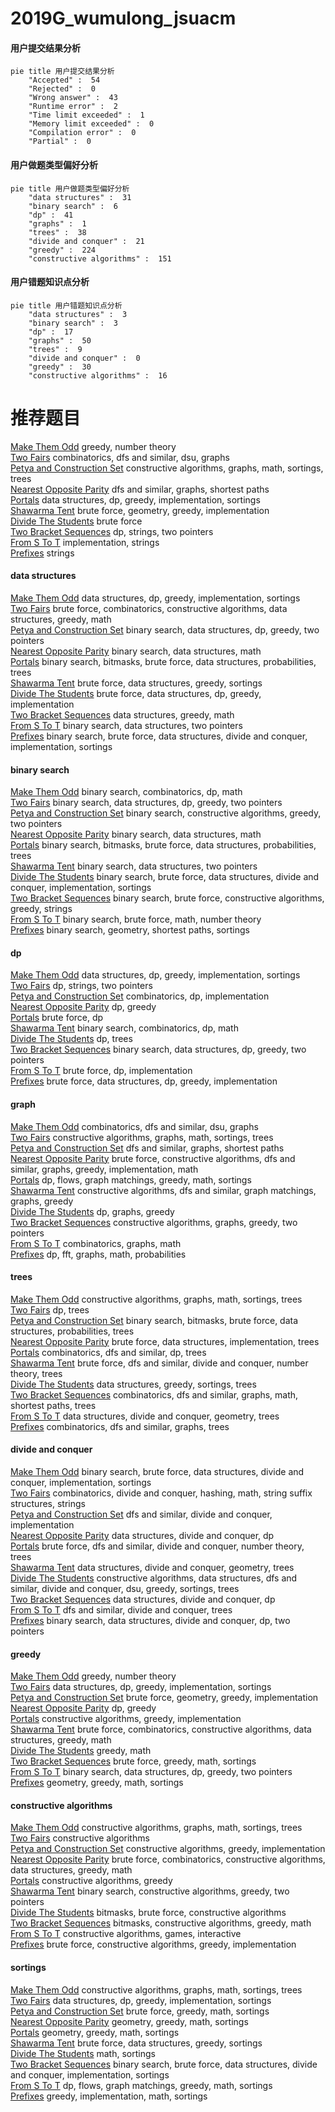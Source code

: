 # 2019G_wumulong_jsuacm
<!-- tabs:start -->
#### **用户提交结果分析**

```mermaid
pie title 用户提交结果分析
    "Accepted" :  54
    "Rejected" :  0
    "Wrong answer" :  43
    "Runtime error" :  2
    "Time limit exceeded" :  1
    "Memory limit exceeded" :  0
    "Compilation error" :  0
    "Partial" :  0
```
#### **用户做题类型偏好分析**

```mermaid
pie title 用户做题类型偏好分析
    "data structures" :  31
    "binary search" :  6
    "dp" :  41
    "graphs" :  1
    "trees" :  38
    "divide and conquer" :  21
    "greedy" :  224
    "constructive algorithms" :  151
```
#### **用户错题知识点分析**

```mermaid
pie title 用户错题知识点分析
    "data structures" :  3
    "binary search" :  3
    "dp" :  17
    "graphs" :  50
    "trees" :  9
    "divide and conquer" :  0
    "greedy" :  30
    "constructive algorithms" :  16
```
<!-- tabs:end -->
# 推荐题目
[Make Them Odd](http://codeforces.com/problemset/problem/1277/B)		greedy,
                        number theory		  
[Two Fairs](http://codeforces.com/problemset/problem/1276/B)		combinatorics,
                        dfs and similar,
                        dsu,
                        graphs		  
[Petya and Construction Set](http://codeforces.com/problemset/problem/1214/E)		constructive algorithms,
                        graphs,
                        math,
                        sortings,
                        trees		  
[Nearest Opposite Parity](http://codeforces.com/problemset/problem/1272/E)		dfs and similar,
                        graphs,
                        shortest paths		  
[Portals](http://codeforces.com/problemset/problem/1271/D)		data structures,
                        dp,
                        greedy,
                        implementation,
                        sortings		  
[Shawarma Tent](http://codeforces.com/problemset/problem/1271/C)		brute force,
                        geometry,
                        greedy,
                        implementation		  
[Divide The Students](http://codeforces.com/problemset/problem/1271/F)		brute force		  
[Two Bracket Sequences](http://codeforces.com/problemset/problem/1272/F)		dp,
                        strings,
                        two pointers		  
[From S To T](http://codeforces.com/problemset/problem/1194/C)		implementation,
                        strings		  
[Prefixes](http://codeforces.com/problemset/problem/1216/A)		strings		  
<!-- tabs:start -->
#### **data structures**
[Make Them Odd](http://codeforces.com/problemset/problem/1271/D)		data structures,
                        dp,
                        greedy,
                        implementation,
                        sortings		  
[Two Fairs](http://codeforces.com/problemset/problem/1276/C)		brute force,
                        combinatorics,
                        constructive algorithms,
                        data structures,
                        greedy,
                        math		  
[Petya and Construction Set](http://codeforces.com/problemset/problem/1492/C)		binary search,
                        data structures,
                        dp,
                        greedy,
                        two pointers		  
[Nearest Opposite Parity](http://codeforces.com/problemset/problem/1490/G)		binary search,
                        data structures,
                        math		  
[Portals](http://codeforces.com/problemset/problem/1479/D)		binary search,
                        bitmasks,
                        brute force,
                        data structures,
                        probabilities,
                        trees		  
[Shawarma Tent](http://codeforces.com/problemset/problem/1497/A)		brute force,
                        data structures,
                        greedy,
                        sortings		  
[Divide The Students](http://codeforces.com/problemset/problem/1491/C)		brute force,
                        data structures,
                        dp,
                        greedy,
                        implementation		  
[Two Bracket Sequences](http://codeforces.com/problemset/problem/1492/B)		data structures,
                        greedy,
                        math		  
[From S To T](http://codeforces.com/problemset/problem/1436/E)		binary search,
                        data structures,
                        two pointers		  
[Prefixes](http://codeforces.com/problemset/problem/1461/D)		binary search,
                        brute force,
                        data structures,
                        divide and conquer,
                        implementation,
                        sortings		  
#### **binary search**
[Make Them Odd](http://codeforces.com/problemset/problem/1271/E)		binary search,
                        combinatorics,
                        dp,
                        math		  
[Two Fairs](http://codeforces.com/problemset/problem/1492/C)		binary search,
                        data structures,
                        dp,
                        greedy,
                        two pointers		  
[Petya and Construction Set](http://codeforces.com/problemset/problem/1463/D)		binary search,
                        constructive algorithms,
                        greedy,
                        two pointers		  
[Nearest Opposite Parity](http://codeforces.com/problemset/problem/1490/G)		binary search,
                        data structures,
                        math		  
[Portals](http://codeforces.com/problemset/problem/1479/D)		binary search,
                        bitmasks,
                        brute force,
                        data structures,
                        probabilities,
                        trees		  
[Shawarma Tent](http://codeforces.com/problemset/problem/1436/E)		binary search,
                        data structures,
                        two pointers		  
[Divide The Students](http://codeforces.com/problemset/problem/1461/D)		binary search,
                        brute force,
                        data structures,
                        divide and conquer,
                        implementation,
                        sortings		  
[Two Bracket Sequences](http://codeforces.com/problemset/problem/1493/C)		binary search,
                        brute force,
                        constructive algorithms,
                        greedy,
                        strings		  
[From S To T](http://codeforces.com/problemset/problem/1487/D)		binary search,
                        brute force,
                        math,
                        number theory		  
[Prefixes](http://codeforces.com/problemset/problem/1486/B)		binary search,
                        geometry,
                        shortest paths,
                        sortings		  
#### **dp**
[Make Them Odd](http://codeforces.com/problemset/problem/1271/D)		data structures,
                        dp,
                        greedy,
                        implementation,
                        sortings		  
[Two Fairs](http://codeforces.com/problemset/problem/1272/F)		dp,
                        strings,
                        two pointers		  
[Petya and Construction Set](http://codeforces.com/problemset/problem/1272/C)		combinatorics,
                        dp,
                        implementation		  
[Nearest Opposite Parity](http://codeforces.com/problemset/problem/1276/A)		dp,
                        greedy		  
[Portals](http://codeforces.com/problemset/problem/1272/D)		brute force,
                        dp		  
[Shawarma Tent](http://codeforces.com/problemset/problem/1271/E)		binary search,
                        combinatorics,
                        dp,
                        math		  
[Divide The Students](http://codeforces.com/problemset/problem/1276/D)		dp,
                        trees		  
[Two Bracket Sequences](http://codeforces.com/problemset/problem/1492/C)		binary search,
                        data structures,
                        dp,
                        greedy,
                        two pointers		  
[From S To T](https://codeforces.com/contest/1457/problem/C)		brute force,
                        dp,
                        implementation		  
[Prefixes](http://codeforces.com/problemset/problem/1491/C)		brute force,
                        data structures,
                        dp,
                        greedy,
                        implementation		  
#### **graph**
[Make Them Odd](http://codeforces.com/problemset/problem/1276/B)		combinatorics,
                        dfs and similar,
                        dsu,
                        graphs		  
[Two Fairs](http://codeforces.com/problemset/problem/1214/E)		constructive algorithms,
                        graphs,
                        math,
                        sortings,
                        trees		  
[Petya and Construction Set](http://codeforces.com/problemset/problem/1272/E)		dfs and similar,
                        graphs,
                        shortest paths		  
[Nearest Opposite Parity](http://codeforces.com/problemset/problem/1487/C)		brute force,
                        constructive algorithms,
                        dfs and similar,
                        graphs,
                        greedy,
                        implementation,
                        math		  
[Portals](http://codeforces.com/problemset/problem/1437/C)		dp,
                        flows,
                        graph matchings,
                        greedy,
                        math,
                        sortings		  
[Shawarma Tent](http://codeforces.com/problemset/problem/1470/D)		constructive algorithms,
                        dfs and similar,
                        graph matchings,
                        graphs,
                        greedy		  
[Divide The Students](http://codeforces.com/problemset/problem/1476/C)		dp,
                        graphs,
                        greedy		  
[Two Bracket Sequences](http://codeforces.com/problemset/problem/1304/D)		constructive algorithms,
                        graphs,
                        greedy,
                        two pointers		  
[From S To T](http://codeforces.com/problemset/problem/1475/C)		combinatorics,
                        graphs,
                        math		  
[Prefixes](http://codeforces.com/problemset/problem/553/E)		dp,
                        fft,
                        graphs,
                        math,
                        probabilities		  
#### **trees**
[Make Them Odd](http://codeforces.com/problemset/problem/1214/E)		constructive algorithms,
                        graphs,
                        math,
                        sortings,
                        trees		  
[Two Fairs](http://codeforces.com/problemset/problem/1276/D)		dp,
                        trees		  
[Petya and Construction Set](http://codeforces.com/problemset/problem/1479/D)		binary search,
                        bitmasks,
                        brute force,
                        data structures,
                        probabilities,
                        trees		  
[Nearest Opposite Parity](http://codeforces.com/problemset/problem/1511/C)		brute force,
                        data structures,
                        implementation,
                        trees		  
[Portals](http://codeforces.com/problemset/problem/1499/F)		combinatorics,
                        dfs and similar,
                        dp,
                        trees		  
[Shawarma Tent](http://codeforces.com/problemset/problem/1491/E)		brute force,
                        dfs and similar,
                        divide and conquer,
                        number theory,
                        trees		  
[Divide The Students](http://codeforces.com/problemset/problem/1466/D)		data structures,
                        greedy,
                        sortings,
                        trees		  
[Two Bracket Sequences](http://codeforces.com/problemset/problem/1495/D)		combinatorics,
                        dfs and similar,
                        graphs,
                        math,
                        shortest paths,
                        trees		  
[From S To T](http://codeforces.com/problemset/problem/1303/G)		data structures,
                        divide and conquer,
                        geometry,
                        trees		  
[Prefixes](http://codeforces.com/problemset/problem/1454/E)		combinatorics,
                        dfs and similar,
                        graphs,
                        trees		  
#### **divide and conquer**
[Make Them Odd](http://codeforces.com/problemset/problem/1461/D)		binary search,
                        brute force,
                        data structures,
                        divide and conquer,
                        implementation,
                        sortings		  
[Two Fairs](http://codeforces.com/problemset/problem/1466/G)		combinatorics,
                        divide and conquer,
                        hashing,
                        math,
                        string suffix structures,
                        strings		  
[Petya and Construction Set](http://codeforces.com/problemset/problem/1490/D)		dfs and similar,
                        divide and conquer,
                        implementation		  
[Nearest Opposite Parity](https://codeforces.com/contest/1483/problem/C)		data structures,
                        divide and conquer,
                        dp		  
[Portals](http://codeforces.com/problemset/problem/1491/E)		brute force,
                        dfs and similar,
                        divide and conquer,
                        number theory,
                        trees		  
[Shawarma Tent](http://codeforces.com/problemset/problem/1303/G)		data structures,
                        divide and conquer,
                        geometry,
                        trees		  
[Divide The Students](http://codeforces.com/problemset/problem/1494/D)		constructive algorithms,
                        data structures,
                        dfs and similar,
                        divide and conquer,
                        dsu,
                        greedy,
                        sortings,
                        trees		  
[Two Bracket Sequences](http://codeforces.com/problemset/problem/1482/E)		data structures,
                        divide and conquer,
                        dp		  
[From S To T](http://codeforces.com/problemset/problem/566/C)		dfs and similar,
                        divide and conquer,
                        trees		  
[Prefixes](http://codeforces.com/problemset/problem/1428/F)		binary search,
                        data structures,
                        divide and conquer,
                        dp,
                        two pointers		  
#### **greedy**
[Make Them Odd](http://codeforces.com/problemset/problem/1277/B)		greedy,
                        number theory		  
[Two Fairs](http://codeforces.com/problemset/problem/1271/D)		data structures,
                        dp,
                        greedy,
                        implementation,
                        sortings		  
[Petya and Construction Set](http://codeforces.com/problemset/problem/1271/C)		brute force,
                        geometry,
                        greedy,
                        implementation		  
[Nearest Opposite Parity](http://codeforces.com/problemset/problem/1276/A)		dp,
                        greedy		  
[Portals](http://codeforces.com/problemset/problem/1272/B)		constructive algorithms,
                        greedy,
                        implementation		  
[Shawarma Tent](http://codeforces.com/problemset/problem/1276/C)		brute force,
                        combinatorics,
                        constructive algorithms,
                        data structures,
                        greedy,
                        math		  
[Divide The Students](http://codeforces.com/problemset/problem/1271/B)		greedy,
                        math		  
[Two Bracket Sequences](http://codeforces.com/problemset/problem/1272/A)		brute force,
                        greedy,
                        math,
                        sortings		  
[From S To T](http://codeforces.com/problemset/problem/1492/C)		binary search,
                        data structures,
                        dp,
                        greedy,
                        two pointers		  
[Prefixes](https://codeforces.com/contest/1496/problem/C)		geometry,
                        greedy,
                        math,
                        sortings		  
#### **constructive algorithms**
[Make Them Odd](http://codeforces.com/problemset/problem/1214/E)		constructive algorithms,
                        graphs,
                        math,
                        sortings,
                        trees		  
[Two Fairs](http://codeforces.com/problemset/problem/1276/E)		constructive algorithms		  
[Petya and Construction Set](http://codeforces.com/problemset/problem/1272/B)		constructive algorithms,
                        greedy,
                        implementation		  
[Nearest Opposite Parity](http://codeforces.com/problemset/problem/1276/C)		brute force,
                        combinatorics,
                        constructive algorithms,
                        data structures,
                        greedy,
                        math		  
[Portals](http://codeforces.com/problemset/problem/1493/A)		constructive algorithms,
                        greedy		  
[Shawarma Tent](http://codeforces.com/problemset/problem/1463/D)		binary search,
                        constructive algorithms,
                        greedy,
                        two pointers		  
[Divide The Students](https://codeforces.com/contest/1456/problem/B)		bitmasks,
                        brute force,
                        constructive algorithms		  
[Two Bracket Sequences](http://codeforces.com/problemset/problem/1492/D)		bitmasks,
                        constructive algorithms,
                        greedy,
                        math		  
[From S To T](https://codeforces.com/contest/1504/problem/D)		constructive algorithms,
                        games,
                        interactive		  
[Prefixes](https://codeforces.com/contest/1483/problem/A)		brute force,
                        constructive algorithms,
                        greedy,
                        implementation		  
#### **sortings**
[Make Them Odd](http://codeforces.com/problemset/problem/1214/E)		constructive algorithms,
                        graphs,
                        math,
                        sortings,
                        trees		  
[Two Fairs](http://codeforces.com/problemset/problem/1271/D)		data structures,
                        dp,
                        greedy,
                        implementation,
                        sortings		  
[Petya and Construction Set](http://codeforces.com/problemset/problem/1272/A)		brute force,
                        greedy,
                        math,
                        sortings		  
[Nearest Opposite Parity](https://codeforces.com/contest/1496/problem/C)		geometry,
                        greedy,
                        math,
                        sortings		  
[Portals](http://codeforces.com/problemset/problem/1495/A)		geometry,
                        greedy,
                        math,
                        sortings		  
[Shawarma Tent](http://codeforces.com/problemset/problem/1497/A)		brute force,
                        data structures,
                        greedy,
                        sortings		  
[Divide The Students](http://codeforces.com/problemset/problem/1427/A)		math,
                        sortings		  
[Two Bracket Sequences](http://codeforces.com/problemset/problem/1461/D)		binary search,
                        brute force,
                        data structures,
                        divide and conquer,
                        implementation,
                        sortings		  
[From S To T](http://codeforces.com/problemset/problem/1437/C)		dp,
                        flows,
                        graph matchings,
                        greedy,
                        math,
                        sortings		  
[Prefixes](http://codeforces.com/problemset/problem/1473/A)		greedy,
                        implementation,
                        math,
                        sortings		  
<!-- tabs:end -->
